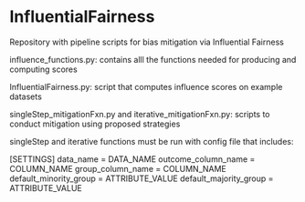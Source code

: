 # InfluentialFairness
Repository with pipeline scripts for bias mitigation via Influential Fairness

influence_functions.py: contains alll the functions needed for producing and computing scores

InfluentialFairness.py: script that computes influence scores on example datasets

singleStep_mitigationFxn.py and iterative_mitigationFxn.py: scripts to conduct mitigation using proposed strategies

singleStep and iterative functions must be run with config file that includes:

[SETTINGS]
data_name = DATA_NAME
outcome_column_name = COLUMN_NAME
group_column_name = COLUMN_NAME
default_minority_group = ATTRIBUTE_VALUE
default_majority_group = ATTRIBUTE_VALUE
